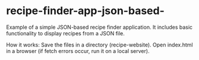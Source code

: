 # recipe-finder-app-json-based-
 Example of a simple JSON-based recipe finder application. It includes basic functionality to display recipes from a JSON file.
 
How it works:
Save the files in a directory (recipe-website).
Open index.html in a browser (if fetch errors occur, run it on a local server).
